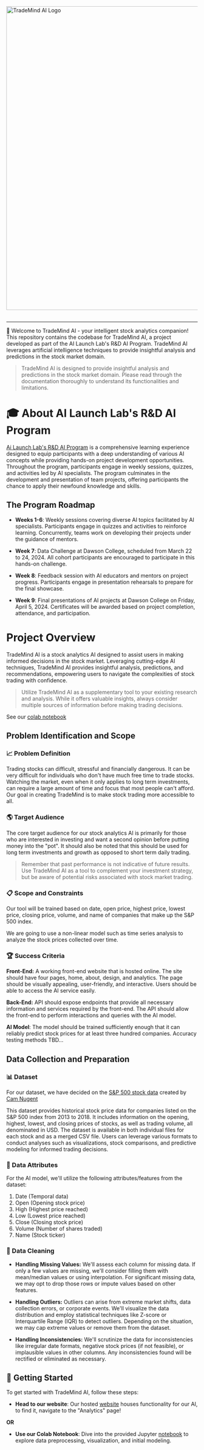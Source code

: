 <img src="https://github.com/carsonSgit/TradeMind/assets/93663166/b2fe34e3-07f1-4f47-872c-a0cf0b1a0c7b" alt="TradeMind AI Logo" width="800" /> 
<br>
<br>
<hr>

👋 Welcome to TradeMind AI - your intelligent stock analytics companion! This repository contains the codebase for TradeMind AI, a project developed as part of the AI Launch Lab's R&D AI Program. TradeMind AI leverages artificial intelligence techniques to provide insightful analysis and predictions in the stock market domain.
<br>

> TradeMind AI is designed to provide insightful analysis and predictions in the stock market domain. Please read through the documentation thoroughly to understand its functionalities and limitations.

# 🎓 About AI Launch Lab's R&D AI Program

[Ai Launch Lab's R&D AI Program](https://launchlab.ai/) is a comprehensive learning experience designed to equip participants with a deep understanding of various AI concepts while providing hands-on project development opportunities. Throughout the program, participants engage in weekly sessions, quizzes, and activities led by AI specialists. The program culminates in the development and presentation of team projects, offering participants the chance to apply their newfound knowledge and skills.

## The Program Roadmap

- **Weeks 1-6**: Weekly sessions covering diverse AI topics facilitated by AI specialists. Participants engage in quizzes and activities to reinforce learning. Concurrently, teams work on developing their projects under the guidance of mentors.

- **Week 7**: Data Challenge at Dawson College, scheduled from March 22 to 24, 2024. All cohort participants are encouraged to participate in this hands-on challenge.

- **Week 8**: Feedback session with AI educators and mentors on project progress. Participants engage in presentation rehearsals to prepare for the final showcase.

- **Week 9**: Final presentations of AI projects at Dawson College on Friday, April 5, 2024. Certificates will be awarded based on project completion, attendance, and participation.

# Project Overview

TradeMind AI is a stock analytics AI designed to assist users in making informed decisions in the stock market. Leveraging cutting-edge AI techniques, TradeMind AI provides insightful analysis, predictions, and recommendations, empowering users to navigate the complexities of stock trading with confidence.

> Utilize TradeMind AI as a supplementary tool to your existing research and analysis. While it offers valuable insights, always consider multiple sources of information before making trading decisions.

See our [colab notebook](https://colab.research.google.com/drive/1R_pma4jAjYzCwgSfh5H25cwk4FZaFRIt?usp=sharing)

## Problem Identification and Scope

### 📈 Problem Definition

Trading stocks can difficult, stressful and financially dangerous. It can be very difficult for individuals who don't have much free time to trade stocks. Watching the market, even when it only applies to long term investments, can require a large amount of time and focus that most people can't afford. Our goal in creating TradeMind is to make stock trading more accessible to all.

### 🌎 Target Audience

The core target audience for our stock analytics AI is primarily for those who are interested in investing and want a second opinion before putting money into the "pot". It should also be noted that this should be used for long term investments and growth as opposed to short term daily trading.

> Remember that past performance is not indicative of future results. Use TradeMind AI as a tool to complement your investment strategy, but be aware of potential risks associated with stock market trading.

### 📋 Scope and Constraints

Our tool will be trained based on date, open price, highest price, lowest price, closing price, volume, and name of companies that make up the S&P 500 index. 

We are going to use a non-linear model such as time series analysis to analyze the stock prices collected over time.

### 🏆 Success Criteria 

**Front-End:** A working front-end website that is hosted online. The site should have four pages, home, about, design, and analytics. The page should be visually appealing, user-friendly, and interactive. Users should be able to access the AI service easily.

**Back-End:** API should expose endpoints that provide all necessary information and services required by the front-end. The API should allow the front-end to perform interactions and queries with the AI model.

**AI Model**: The model should be trained sufficiently enough that it can reliably predict stock prices for at least three hundred companies. Accuracy testing methods TBD...

## Data Collection and Preparation

### 📊 Dataset

For our dataset, we have decided on the [S&P 500 stock data](https://www.kaggle.com/datasets/camnugent/sandp500) created by [Cam Nugent](https://www.kaggle.com/camnugent)

This dataset provides historical stock price data for companies listed on the S&P 500 index from 2013 to 2018. It includes information on the opening, highest, lowest, and closing prices of stocks, as well as trading volume, all denominated in USD. The dataset is available in both individual files for each stock and as a merged CSV file. Users can leverage various formats to conduct analyses such as visualizations, stock comparisons, and predictive modeling for informed trading decisions.

### 📝 Data Attributes

For the AI model, we'll utilize the following attributes/features from the dataset:

1. Date (Temporal data)
2. Open (Opening stock price)
3. High (Highest price reached)
4. Low (Lowest price reached)
5. Close (Closing stock price)
6. Volume (Number of shares traded)
7. Name (Stock ticker)

### 🧹 Data Cleaning

- **Handling Missing Values:**
We'll assess each column for missing data. If only a few values are missing, we'll consider filling them with mean/median values or using interpolation. For significant missing data, we may opt to drop those rows or impute values based on other features.

- **Handling Outliers:**
Outliers can arise from extreme market shifts, data collection errors, or corporate events. We'll visualize the data distribution and employ statistical techniques like Z-score or Interquartile Range (IQR) to detect outliers. Depending on the situation, we may cap extreme values or remove them from the dataset.

- **Handling Inconsistencies:**
We'll scrutinize the data for inconsistencies like irregular date formats, negative stock prices (if not feasible), or implausible values in other columns. Any inconsistencies found will be rectified or eliminated as necessary.

## 🚀 Getting Started

To get started with TradeMind AI, follow these steps:

- **Head to our website**: Our hosted [website](https://trademind.pages.dev/) houses functionality for our AI, to find it, navigate to the "Analytics" page!

**OR** 

- **Use our Colab Notebook**: Dive into the provided Jupyter [notebook](https://colab.research.google.com/drive/1R_pma4jAjYzCwgSfh5H25cwk4FZaFRIt?usp=sharing) to explore data preprocessing, visualization, and initial modeling. 

